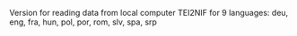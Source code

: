 Version for reading data from local computer
TEI2NIF for 9 languages: deu, eng, fra, hun, pol, por, rom, slv, spa, srp
